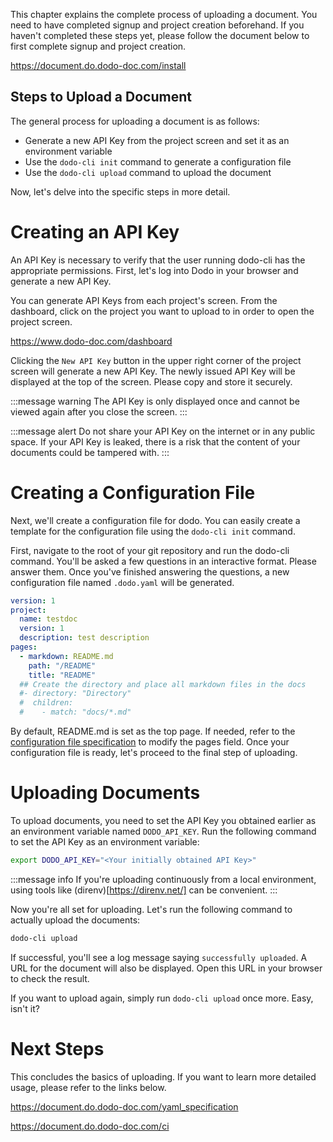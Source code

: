 This chapter explains the complete process of uploading a document.
You need to have completed signup and project creation beforehand.
If you haven't completed these steps yet, please follow the document below to first complete signup and project creation.

https://document.do.dodo-doc.com/install

## Steps to Upload a Document
The general process for uploading a document is as follows:

* Generate a new API Key from the project screen and set it as an environment variable
* Use the `dodo-cli init` command to generate a configuration file
* Use the `dodo-cli upload` command to upload the document

Now, let's delve into the specific steps in more detail.

# Creating an API Key
An API Key is necessary to verify that the user running dodo-cli has the appropriate permissions.
First, let's log into Dodo in your browser and generate a new API Key.

You can generate API Keys from each project's screen.
From the dashboard, click on the project you want to upload to in order to open the project screen.

https://www.dodo-doc.com/dashboard

Clicking the `New API Key` button in the upper right corner of the project screen will generate a new API Key.
The newly issued API Key will be displayed at the top of the screen. Please copy and store it securely.

:::message warning
The API Key is only displayed once and cannot be viewed again after you close the screen.
:::

:::message alert
Do not share your API Key on the internet or in any public space.
If your API Key is leaked, there is a risk that the content of your documents could be tampered with.
:::

# Creating a Configuration File
Next, we'll create a configuration file for dodo.
You can easily create a template for the configuration file using the `dodo-cli init` command.

First, navigate to the root of your git repository and run the dodo-cli command.
You'll be asked a few questions in an interactive format. Please answer them.
Once you've finished answering the questions, a new configuration file named `.dodo.yaml` will be generated.

```yaml
version: 1
project:
  name: testdoc
  version: 1
  description: test description
pages:
  - markdown: README.md
    path: "/README"
    title: "README"
  ## Create the directory and place all markdown files in the docs
  #- directory: "Directory"
  #  children:
  #    - match: "docs/*.md"
```

By default, README.md is set as the top page.
If needed, refer to the [configuration file specification](/yaml_specification) to modify the pages field.
Once your configuration file is ready, let's proceed to the final step of uploading.

# Uploading Documents

To upload documents, you need to set the API Key you obtained earlier as an environment variable named `DODO_API_KEY`.
Run the following command to set the API Key as an environment variable:

```bash
export DODO_API_KEY="<Your initially obtained API Key>"
```
:::message info
If you're uploading continuously from a local environment, using tools like (direnv)[https://direnv.net/] can be convenient.
:::

Now you're all set for uploading.
Let's run the following command to actually upload the documents:

```bash
dodo-cli upload
```

If successful, you'll see a log message saying `successfully uploaded`.
A URL for the document will also be displayed. Open this URL in your browser to check the result.

If you want to upload again, simply run `dodo-cli upload` once more.
Easy, isn't it?

# Next Steps
This concludes the basics of uploading.
If you want to learn more detailed usage, please refer to the links below.

https://document.do.dodo-doc.com/yaml_specification

https://document.do.dodo-doc.com/ci
